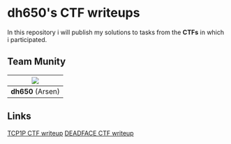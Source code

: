 # dh650's CTF writeups

In this repository i will publish my solutions to tasks from the **CTFs** in which i participated. 

## Team Munity

| ![](https://github.com/Archibald1707.png?size=150)   |
|:----------------------------------------------------:|
| **dh650** (Arsen)                                    |

## Links
[TCP1P CTF writeup](https://github.com/Archibald1707/ctf_writeups/blob/master/TCP1P.md)
[DEADFACE CTF writeup](https://github.com/Archibald1707/ctf_writeups/blob/master/DEADFACE.md)
